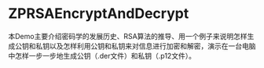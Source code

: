 # ZPRSAEncryptAndDecrypt
本Demo主要介绍密码学的发展历史、RSA算法的推导、用一个例子来说明怎样生成公钥和私钥以及怎样利用公钥和私钥来对信息进行加密和解密，演示在一台电脑中怎样一步一步地生成公钥（.der文件）和私钥（.p12文件）。
